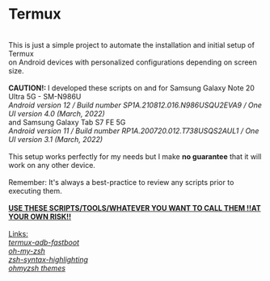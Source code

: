 # Termux
<br>
This is just a simple project to automate the installation and initial setup of Termux
<br>
on Android devices with personalized configurations depending on screen size.
<br><br>
<b>CAUTION!: </b>I developed these scripts on and for Samsung Galaxy Note 20 Ultra 5G - SM-N986U
<br>
<i>      Android version 12 / Build number SP1A.210812.016.N986USQU2EVA9 / One UI version 4.0 (March, 2022)</i>
<br>
and Samsung Galaxy Tab S7 FE 5G
<br>
<i>     Android version 11 / Build number RP1A.200720.012.T738USQS2AUL1 / One UI version 3.1 (March, 2022)</i>
<br><br>
This setup works perfectly for my needs but I make <b>no guarantee</b> that it will
<br>
work on any other device.
<br>
<br>
Remember: It's always a best-practice to review any scripts prior to executing them.
<br>
<br>
<b><u>USE THESE SCRIPTS/TOOLS/WHATEVER YOU WANT TO CALL THEM !!AT YOUR OWN RISK!!</b></u>
<br>
<br>
<u>Links:</u>
<br>
<i><a href="https://github.com/rendiix/termux-adb-fastboot">termux-adb-fastboot</a></i>
<br>
<i><a href="https://github.com/robbyrussell/oh-my-zsh">oh-my-zsh</a></i>
<br>
<i><a href="https://github.com/zsh-users/zsh-syntax-highlighting">zsh-syntax-highlighting</a></i>
<br>
<i><a href="https://github.com/ohmyzsh/ohmyzsh/wiki/Themes">ohmyzsh themes</a></i>
